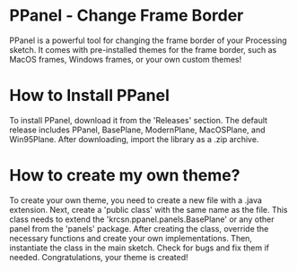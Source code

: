 # PPanel - Change Frame Border
PPanel is a powerful tool for changing the frame border of your Processing sketch. It comes with pre-installed themes for the frame border, such as MacOS frames, Windows frames, or your own custom themes!
# How to Install PPanel
To install PPanel, download it from the 'Releases' section. The default release includes PPanel, BasePlane, ModernPlane, MacOSPlane, and Win95Plane. After downloading, import the library as a .zip archive.
# How to create my own theme?
To create your own theme, you need to create a new file with a .java extension. Next, create a 'public class' with the same name as the file. This class needs to extend the 'krcsn.ppanel.panels.BasePlane' or any other panel from the 'panels' package. After creating the class, override the necessary functions and create your own implementations. Then, instantiate the class in the main sketch. Check for bugs and fix them if needed. Congratulations, your theme is created!